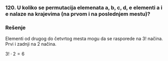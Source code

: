 ### 120. U koliko se permutacija elemenata a, b, c, d, e elementi a i e nalaze na krajevima (na prvom i na poslednjem mestu)?

### Rešenje

Elementi od drugog do četvrtog mesta mogu da se rasporede na 3! načina. Prvi i zadnji na 2 načina.

$3! \cdot 2 = 6$
